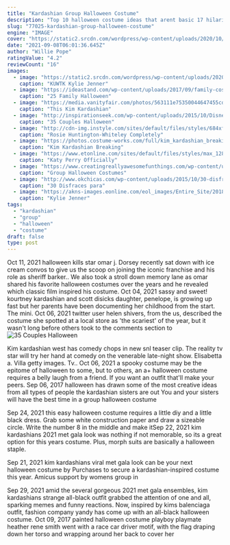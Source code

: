 ```yaml
---
title: "Kardashian Group Halloween Costume"
description: "Top 10 halloween costume ideas that arent basic 17 hilarious adult halloween costumes  Nick cannon was upset ex kim kardashian lied about her sex tape 2021 bet awards red carpet ranked:"
slug: "77025-kardashian-group-halloween-costume"
engine: "IMAGE"
cover: "https://static2.srcdn.com/wordpress/wp-content/uploads/2020/10/Kylie-Jenner-Halloween-1.jpg"
date: "2021-09-08T06:01:36.645Z"
author: "Willie Pope"
ratingValue: "4.2"
reviewCount: "16"
images:
  - image: "https://static2.srcdn.com/wordpress/wp-content/uploads/2020/10/Kylie-Jenner-Halloween-1.jpg"
    caption: "KUWTK Kylie Jenner"
  - image: "https://ideastand.com/wp-content/uploads/2017/09/family-costumes/8-family-halloween-costume-diy-ideas.jpg"
    caption: "25 Family Halloween"
  - image: "https://media.vanityfair.com/photos/563111e75350044647455cd2/master/w_768,c_limit/kate-middleton-halloween-costumes-05.jpg"
    caption: "This Kim Kardashian"
  - image: "http://inspirationseek.com/wp-content/uploads/2015/10/Disney-Halloween-Costumes-For-Couple.jpg"
    caption: "35 Couples Halloween"
  - image: "http://cdn-img.instyle.com/sites/default/files/styles/684xflex/public/1477580341/102716-Rosie-H-W-CFDA-LEAD.jpg?itok=3pbzgpZD"
    caption: "Rosie Huntington-Whiteley Completely"
  - image: "https://photos.costume-works.com/full/kim_kardashian_breaking_the_internet.jpg"
    caption: "Kim Kardashian Breaking"
  - image: "https://www.etonline.com/sites/default/files/styles/max_1280x720/public/images/2014-10/1280_trending_katyperry_cheetos1.jpg?itok=xGDz-0fO"
    caption: "Katy Perry Officially"
  - image: "https://www.creatingreallyawesomefunthings.com/wp-content/uploads/2015/09/SGfSw.jpg"
    caption: "Group Halloween Costumes"
  - image: "http://www.okchicas.com/wp-content/uploads/2015/10/30-disfrases-ara-Halloween-grupales-14.jpg"
    caption: "30 Disfraces para"
  - image: "https://akns-images.eonline.com/eol_images/Entire_Site/2018101/rs_634x1146-181101055745-634-kylie-emd-110118.jpg?fit=inside|900:650&output-quality=90"
    caption: "Kylie Jenner"
tags:
  - "kardashian"
  - "group"
  - "halloween"
  - "costume"
draft: false
type: post
---
```


Oct 11, 2021 halloween kills star omar j. Dorsey recently sat down with ice cream convos to give us the scoop on joining the iconic franchise and his role as sheriff barker.. We also took a stroll down memory lane as omar shared his favorite halloween costumes over the years and he revealed which classic film inspired his costume. Oct 04, 2021 sassy and sweet! kourtney kardashian and scott disicks daughter, penelope, is growing up fast  but her parents have been documenting her childhood from the start. The mini. Oct 06, 2021 twitter user helen shivers, from the us, described the costume she spotted at a local store as 'the scariest' of the year, but it wasn't long before others took to the comments section to
![35 Couples Halloween](http://inspirationseek.com/wp-content/uploads/2015/10/Disney-Halloween-Costumes-For-Couple.jpg "35 Couples Halloween")

Kim kardashian west has comedy chops in new snl teaser clip. The reality tv star will try her hand at comedy on the venerable late-night show. Elisabetta a. Villa  getty images. Tv.. Oct 06, 2021 a spooky costume may be the epitome of halloween to some, but to others, an a+ halloween costume requires a belly laugh from a friend. If you want an outfit that&#39;ll make your peers. Sep 06, 2017 halloween has drawn some of the most creative ideas from all types of people  the kardashian sisters are out  You and your sisters will have the best time in a group halloween costume
<!--inArticleAds-->

<!--galleryOne-->

Sep 24, 2021 this easy halloween costume requires a little diy and a little black dress. Grab some white construction paper and draw a sizeable circle. Write the number 8 in the middle and make itSep 22, 2021 kim kardashians 2021 met gala look was nothing if not memorable, so its a great option for this years costume. Plus, morph suits are basically a halloween staple.
<!--inArticleAds-->

<!--galleryTwo-->

Sep 21, 2021 kim kardashians viral met gala look can be your next halloween costume by  Purchases to secure a kardashian-inspired costume this year. Amicus support by womens group in
<!--galleryThree-->

Sep 29, 2021 amid the several gorgeous 2021 met gala ensembles, kim kardashians strange all-black outfit grabbed the attention of one and all, sparking memes and funny reactions. Now, inspired by kims balenciaga outfit, fashion company yandy has come up with an all-black halloween costume. Oct 09, 2017 painted halloween costume playboy playmate heather rene smith went with a race car driver motif, with the flag draping down her torso and wrapping around her back to cover her